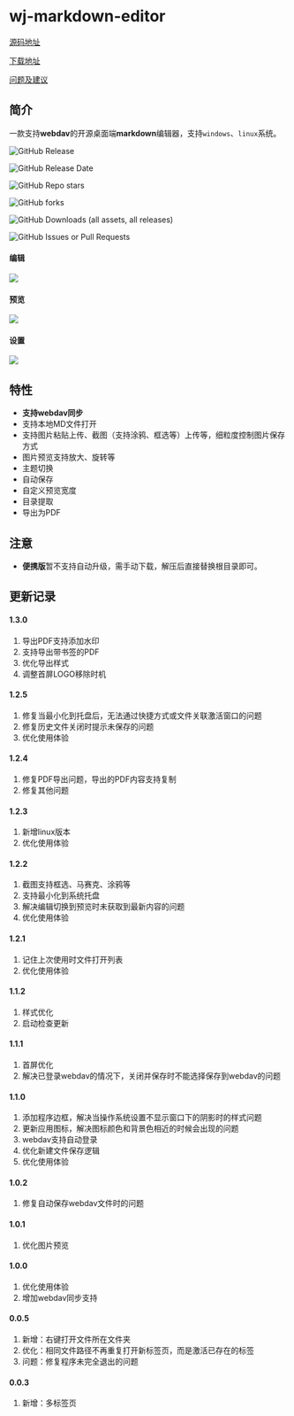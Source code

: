 # wj-markdown-editor

[源码地址](https://github.com/nlbwqmz/wj-markdown-editor)

[下载地址](https://github.com/nlbwqmz/wj-markdown-editor/releases)

[问题及建议](https://github.com/nlbwqmz/wj-markdown-editor/issues)

## 简介

一款支持**webdav**的开源桌面端**markdown**编辑器，支持`windows`、`linux`系统。

![GitHub Release](https://img.shields.io/github/v/release/nlbwqmz/wj-markdown-editor)

![GitHub Release Date](https://img.shields.io/github/release-date/nlbwqmz/wj-markdown-editor)

![GitHub Repo stars](https://img.shields.io/github/stars/nlbwqmz/wj-markdown-editor?style=flat&link=https%3A%2F%2Fgithub.com%2Fnlbwqmz%2Fwj-markdown-editor)

![GitHub forks](https://img.shields.io/github/forks/nlbwqmz/wj-markdown-editor?style=flat&link=https%3A%2F%2Fgithub.com%2Fnlbwqmz%2Fwj-markdown-editor)

![GitHub Downloads (all assets, all releases)](https://img.shields.io/github/downloads/nlbwqmz/wj-markdown-editor/total)

![GitHub Issues or Pull Requests](https://img.shields.io/github/issues/nlbwqmz/wj-markdown-editor)

#### 编辑

![](https://cdn.jsdelivr.net/gh/nlbwqmz/static-resource@main/image/aGniiEkLVZiEM7BIKirgmD.png)

#### 预览

![](https://cdn.jsdelivr.net/gh/nlbwqmz/static-resource@main/image/aZ9HGcHpayZ-0mvN4_-WcE.png)

#### 设置

![](https://cdn.jsdelivr.net/gh/nlbwqmz/static-resource@main/image/alEugkja_S_ugcFD5bO8wJ.png)

## 特性

- **支持webdav同步**
- 支持本地MD文件打开
- 支持图片粘贴上传、截图（支持涂鸦、框选等）上传等，细粒度控制图片保存方式
- 图片预览支持放大、旋转等
- 主题切换
- 自动保存
- 自定义预览宽度
- 目录提取
- 导出为PDF

## 注意
- **便携版**暂不支持自动升级，需手动下载，解压后直接替换根目录即可。

## 更新记录

#### 1.3.0

1. 导出PDF支持添加水印
2. 支持导出带书签的PDF
3. 优化导出样式
4. 调整首屏LOGO移除时机

#### 1.2.5

1. 修复当最小化到托盘后，无法通过快捷方式或文件关联激活窗口的问题
2. 修复历史文件关闭时提示未保存的问题
3. 优化使用体验

#### 1.2.4

1. 修复PDF导出问题，导出的PDF内容支持复制
2. 修复其他问题

#### 1.2.3

1. 新增linux版本
2. 优化使用体验

#### 1.2.2

1. 截图支持框选、马赛克、涂鸦等
2. 支持最小化到系统托盘
3. 解决编辑切换到预览时未获取到最新内容的问题
4. 优化使用体验

#### 1.2.1

1. 记住上次使用时文件打开列表
2. 优化使用体验

#### 1.1.2

1. 样式优化
2. 启动检查更新

#### 1.1.1

1. 首屏优化
2. 解决已登录webdav的情况下，关闭并保存时不能选择保存到webdav的问题

#### 1.1.0

1. 添加程序边框，解决当操作系统设置不显示窗口下的阴影时的样式问题
2. 更新应用图标，解决图标颜色和背景色相近的时候会出现的问题
3. webdav支持自动登录
4. 优化新建文件保存逻辑
5. 优化使用体验

#### 1.0.2

1. 修复自动保存webdav文件时的问题

#### 1.0.1

1. 优化图片预览

#### 1.0.0

1. 优化使用体验
2. 增加webdav同步支持

#### 0.0.5

1. 新增：右键打开文件所在文件夹
2. 优化：相同文件路径不再重复打开新标签页，而是激活已存在的标签
3. 问题：修复程序未完全退出的问题

#### 0.0.3

1. 新增：多标签页
